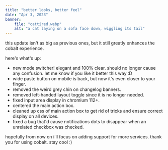 ```yaml
---
title: "better looks, better feel"
date: "Apr 3, 2023"
banner:
    file: "cattired.webp"
    alt: "a cat laying on a sofa face down, wiggling its tail"
---
```

this update isn't as big as previous ones, but it still greatly enhances the cobalt experience.

here's what's up:
- new mode switcher! elegant and 100% clear. should no longer cause any confusion. let me know if you like it better this way :D
- wide paste button on mobile is back, but now it's even closer to your finger.
- removed the weird grey chin on changelog banners.
- removed left-handed layout toggle since it is no longer needed.
- fixed input area display in chromium 112+.
- centered the main action box.
- cleaned up css of main action box to get rid of tricks and ensure correct display on all devices.
- fixed a bug that'd cause notifications dots to disappear when an unrelated checkbox was checked.

hopefully from now on i'll focus on adding support for more services.
thank you for using cobalt. stay cool :)